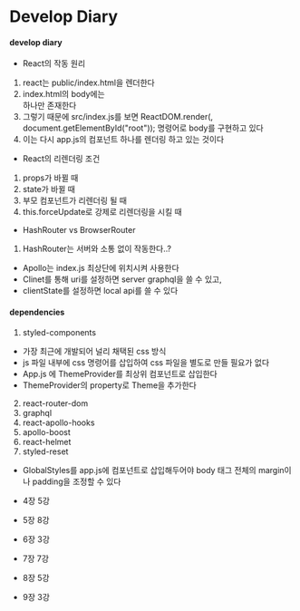 # Develop Diary

#### develop diary

- React의 작동 원리

1. react는 public/index.html을 렌더한다
2. index.html의 body에는 <div id="root"></div> 하나만 존재한다
3. 그렇기 때문에 src/index.js를 보면 ReactDOM.render(<App />, document.getElementById("root")); 명령어로 body를 구현하고 있다
4. 이는 다시 app.js의 컴포넌트 하나를 렌더링 하고 있는 것이다

- React의 리렌더링 조건

1. props가 바뀔 때
2. state가 바뀔 때
3. 부모 컴포넌트가 리렌더링 될 때
4. this.forceUpdate로 강제로 리렌더링을 시킬 때

- HashRouter vs BrowserRouter

1. HashRouter는 서버와 소통 없이 작동한다..?

- Apollo는 index.js 최상단에 위치시켜 사용한다
- Clinet를 통해 uri를 설정하면 server graphql을 쓸 수 있고,
- clientState를 설정하면 local api를 쓸 수 있다

#### dependencies

1. styled-components

- 가장 최근에 개발되어 널리 채택된 css 방식
- js 파일 내부에 css 명령어를 삽입하여 css 파일을 별도로 만들 필요가 없다
- App.js 에 ThemeProvider를 최상위 컴포넌트로 삽입한다
- ThemeProvider의 property로 Theme을 추가한다

2. react-router-dom
3. graphql
4. react-apollo-hooks
5. apollo-boost
6. react-helmet
7. styled-reset

- GlobalStyles를 app.js에 컴포넌트로 삽입해두어야 body 태그 전체의 margin이나 padding을 조정할 수 있다

- 4장 5강
- 5장 8강
- 6장 3강
- 7장 7강
- 8장 5강
- 9장 3강
